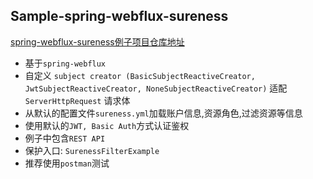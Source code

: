 ## Sample-spring-webflux-sureness  

[spring-webflux-sureness例子项目仓库地址](https://github.com/tomsun28/sureness/tree/master/samples/spring-webflux-sureness)      

- 基于`spring-webflux`
- 自定义 `subject creator (BasicSubjectReactiveCreator, JwtSubjectReactiveCreator, NoneSubjectReactiveCreator)` 适配 `ServerHttpRequest` 请求体    
- 从默认的配置文件`sureness.yml`加载账户信息,资源角色,过滤资源等信息  
- 使用默认的`JWT, Basic Auth`方式认证鉴权
- 例子中包含`REST API`  
- 保护入口: `SurenessFilterExample`  
- 推荐使用`postman`测试